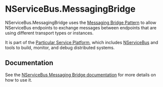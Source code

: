 # NServiceBus.MessagingBridge

NServiceBus.MessagingBridge uses the [Messaging Bridge Pattern](https://www.enterpriseintegrationpatterns.com/patterns/messaging/MessagingBridge.html) to allow NServiceBus endpoints to exchange messages between endpoints that are using different transport types or instances.

It is part of the [Particular Service Platform](https://particular.net/service-platform), which includes [NServiceBus](https://particular.net/nservicebus) and tools to build, monitor, and debug distributed systems.

## Documentation

See the [NServiceBus Messaging Bridge documentation](https://docs.particular.net/nservicebus/bridge) for more details on how to use it.
